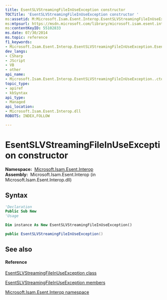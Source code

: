 ```yaml
---
title: EsentSLVStreamingFileInUseException constructor 
TOCTitle: 'EsentSLVStreamingFileInUseException constructor '
ms:assetid: M:Microsoft.Isam.Esent.Interop.EsentSLVStreamingFileInUseException.#ctor
ms:mtpsurl: https://msdn.microsoft.com/library/microsoft.isam.esent.interop.esentslvstreamingfileinuseexception.esentslvstreamingfileinuseexception(v=EXCHG.10)
ms:contentKeyID: 55102833
ms.date: 07/30/2014
ms.topic: reference
f1_keywords:
- Microsoft.Isam.Esent.Interop.EsentSLVStreamingFileInUseException.EsentSLVStreamingFileInUseException
dev_langs:
- CSharp
- JScript
- VB
- other
api_name: 
- Microsoft.Isam.Esent.Interop.EsentSLVStreamingFileInUseException..ctor
topic_type: 
- apiref
- kbSyntax
api_type: 
- Managed
api_location: 
- Microsoft.Isam.Esent.Interop.dll
ROBOTS: INDEX,FOLLOW

---
```


# EsentSLVStreamingFileInUseException constructor

**Namespace:**  [Microsoft.Isam.Esent.Interop](hh596136\(v=exchg.10\).md)  
**Assembly:**  Microsoft.Isam.Esent.Interop (in Microsoft.Isam.Esent.Interop.dll)

## Syntax

``` vb
'Declaration
Public Sub New
'Usage

Dim instance As New EsentSLVStreamingFileInUseException()
```

``` csharp
public EsentSLVStreamingFileInUseException()
```

## See also

#### Reference

[EsentSLVStreamingFileInUseException class](dn334857\(v=exchg.10\).md)

[EsentSLVStreamingFileInUseException members](dn334864\(v=exchg.10\).md)

[Microsoft.Isam.Esent.Interop namespace](hh596136\(v=exchg.10\).md)

